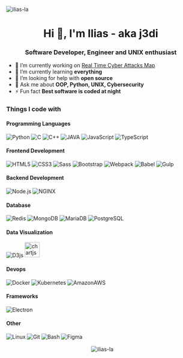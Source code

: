 <p align="left"> <img src="https://komarev.com/ghpvc/?username=ilias-la&label=Profile+Views&color=red" alt="ilias-la" /> </p>

<h1 align="center">Hi 👋, I'm Ilias - aka j3di</h1>
<h3 align="center">Software Developer, Engineer and UNIX enthusiast</h3>

- 🔭 I’m currently working on [Real Time Cyber Attacks Map](https://dev01-vm.csd.uoc.gr/)
- 🌱 I’m currently learning **everything**
- 🤝 I’m looking for help with **open source**
- 💬 Ask me about **OOP, Python, UNIX, Cybersecurity**
- ⚡ Fun fact **Best software is coded at night**

<h3>Things I code with</h3>

#### Programming Languages
<p align="left">
  <img alt="Python" src="https://img.shields.io/badge/Python-45b8d8?style=flat-square&logo=Python&color=3776AB&logoColor=white"/>
  <img alt="C" src="https://img.shields.io/badge/C-45b8d8?style=flat-square&logo=C&color=A8B9CC&logoColor=white"/>
  <img alt="C++" src="https://img.shields.io/badge/C++-45b8d8?style=flat-square&logo=C++&color=00599C&logoColor=white"/>
  <img alt="JAVA" src="https://img.shields.io/badge/Java-45b8d8?style=flat-square&logo=JAVA&color=007396&logoColor=white"/>
  <img alt="JavaScript" src="https://img.shields.io/badge/JavaScript-45b8d8?style=flat-square&logo=JavaScript&color=F7DF1E&logoColor=white"/>
  <img alt="TypeScript" src="https://img.shields.io/badge/Typescript-45b8d8?style=flat-square&logo=TypeScript&color=007ACC&logoColor=white"/>
</p>

#### Frontend Development
<p align="left">
  <img alt="HTML5" src="https://img.shields.io/badge/HTML5-45b8d8?style=flat-square&logo=HTML5&color=E34F26&logoColor=white"/>
  <img alt="CSS3" src="https://img.shields.io/badge/CSS3-45b8d8?style=flat-square&logo=CSS3&color=1572B6&logoColor=white"/>
  <img alt="Sass" src="https://img.shields.io/badge/Sass-45b8d8?style=flat-square&logo=Sass&color=CC6699&logoColor=white"/>
  <img alt="Bootstrap" src="https://img.shields.io/badge/Bootstrap-45b8d8?style=flat-square&logo=Bootstrap&color=563D7C&logoColor=white"/>
  <img alt="Webpack" src="https://img.shields.io/badge/Webpack-45b8d8?style=flat-square&logo=Webpack&color=8DD6F9&logoColor=white"/>
  <img alt="Babel" src="https://img.shields.io/badge/Babel-45b8d8?style=flat-square&logo=Babel&color=F9DC3E&logoColor=white"/>
  <img alt="Gulp" src="https://img.shields.io/badge/Gulp-45b8d8?style=flat-square&logo=Gulp&color=CF4647&logoColor=white"/>
</p>

#### Backend Development
<p align="left">
  <img alt="Node.js" src="https://img.shields.io/badge/Node.js-45b8d8?style=flat-square&logo=Node.js&color=339933&logoColor=white"/>
  <img alt="NGINX" src="https://img.shields.io/badge/NGINX-45b8d8?style=flat-square&logo=NGINX&color=269539&logoColor=white"/>
</p>

#### Database
<p align="left">
  <img alt="Redis" src="https://img.shields.io/badge/Redis-45b8d8?style=flat-square&logo=redis&color=DC382D&logoColor=white"/>
  <img alt="MongoDB" src="https://img.shields.io/badge/MongoDB-45b8d8?style=flat-square&logo=MongoDB&color=47A248&logoColor=white"/>
  <img alt="MariaDB" src="https://img.shields.io/badge/MariaDB-45b8d8?style=flat-square&logo=MariaDB&color=003545&logoColor=white"/>
  <img alt="PostgreSQL" src="https://img.shields.io/badge/PostgreSQL-45b8d8?style=flat-square&logo=PostgreSQL&color=336791&logoColor=white"/>
</p>

#### Data Visualization
<p align="left">
  <img alt="D3js" src="https://img.shields.io/badge/D3.js-45b8d8?style=flat-square&logo=D3.js&color=F9A03C&logoColor=white"/>
  <img src="https://www.chartjs.org/media/logo-title.svg" alt="chartjs" width="40" height="40"/>
</p>

#### Devops
<p align="left">
  <img alt="Docker" src="https://img.shields.io/badge/Docker-45b8d8?style=flat-square&logo=Docker&color=2496ED&logoColor=white"/>
  <img alt="Kubernetes" src="https://img.shields.io/badge/Kubernetes-45b8d8?style=flat-square&logo=Kubernetes&color=326CE5&logoColor=white"/>
  <img alt="AmazonAWS" src="https://img.shields.io/badge/Amazon AWS-45b8d8?style=flat-square&logo=Amazon+AWS&color=232F3E&logoColor=white"/>
</p>

#### Frameworks
<p align="left">
  <img alt="Electron" src="https://img.shields.io/badge/Electron-45b8d8?style=flat-square&logo=Electron&color=47848F&logoColor=white"/>
</p>

#### Other
<p align="left">
  <img alt="Linux" src="https://img.shields.io/badge/Linux-45b8d8?style=flat-square&logo=Linux&color=FCC624&logoColor=white"/>
  <img alt="Git" src="https://img.shields.io/badge/Git-45b8d8?style=flat-square&logo=Git&color=F05032&logoColor=white"/>
  <img alt="Bash" src="https://img.shields.io/badge/Bash-45b8d8?style=flat-square&logo=GNU+bash&color=4EAA25&logoColor=white"/>
  <img alt="Figma" src="https://img.shields.io/badge/Figma-45b8d8?style=flat-square&logo=Figma&color=F24E1E&logoColor=white"/>
</p>

<p align="middle">&nbsp;
  <img align="center" src="https://github-readme-stats.vercel.app/api?username=ilias-la&show_icons=true&count_private=true&theme=dark&include_all_commits=true" alt="ilias-la" /></p>

